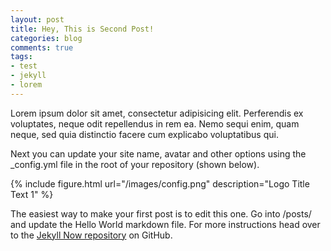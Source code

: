 ```yaml
---
layout: post
title: Hey, This is Second Post!
categories: blog
comments: true
tags:
- test
- jekyll
- lorem
---
```


Lorem ipsum dolor sit amet, consectetur adipisicing elit. Perferendis ex voluptates, neque odit repellendus in rem ea. Nemo sequi enim, quam neque, sed quia distinctio facere cum explicabo voluptatibus qui.
<!--more-->
Next you can update your site name, avatar and other options using the _config.yml file in the root of your repository (shown below).

{% include figure.html url="/images/config.png" description="Logo Title Text 1" %}

The easiest way to make your first post is to edit this one. Go into /posts/ and update the Hello World markdown file. For more instructions head over to the [Jekyll Now repository](https://github.com/barryclark/jekyll-now) on GitHub.